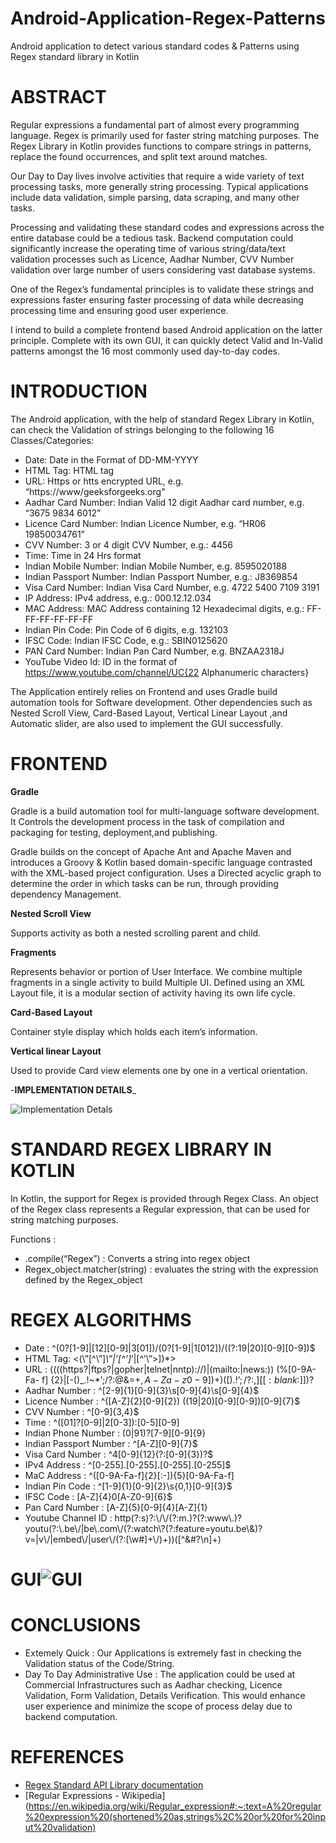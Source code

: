# Android-Application-Regex-Patterns
Android application to detect various standard codes &amp; Patterns using Regex standard library in Kotlin

# ABSTRACT

Regular expressions a fundamental part of almost every programming language. Regex is primarily used for faster string matching purposes. The Regex Library in Kotlin provides functions to compare strings in patterns, replace the found occurrences, and split text around matches.

Our Day to Day lives involve activities that require a wide variety of text processing tasks, more generally string processing. Typical applications include data validation, simple parsing, data scraping, and many other tasks.

Processing and validating these standard codes and expressions across the entire database could be a tedious task. Backend computation could significantly increase the operating time of various string/data/text validation processes such as Licence, Aadhar Number, CVV Number validation over large number of users considering vast database systems.

One of the Regex’s fundamental principles is to validate these strings and expressions faster ensuring faster processing of data while decreasing processing time and ensuring good user experience.

I intend to build a complete frontend based Android application on the latter principle. Complete with its own GUI, it can quickly detect Valid and In-Valid patterns amongst the 16 most commonly used day-to-day codes.

# INTRODUCTION

The Android application, with the help of standard Regex Library in Kotlin, can check the Validation of strings belonging to the following 16 Classes/Categories:

- Date: Date in the Format of DD-MM-YYYY
- HTML Tag: HTML tag
- URL: Https or htts encrypted URL, e.g. “https://www/geeksforgeeks.org”
- Aadhar Card Number: Indian Valid 12 digit Aadhar card number, e.g. “3675 9834 6012”
- Licence Card Number: Indian Licence Number, e.g. “HR06 19850034761”
- CVV Number: 3 or 4 digit CVV Number, e.g.: 4456
- Time: Time in 24 Hrs format
- Indian Mobile Number: Indian Mobile Number, e.g. 8595020188
- Indian Passport Number: Indian Passport Number, e.g.: J8369854
- Visa Card Number: Indian Visa Card Number, e.g. 4722 5400 7109 3191
- IP Address: IPv4 address, e.g.: 000.12.12.034
- MAC Address: MAC Address containing 12 Hexadecimal digits, e.g.: FF-FF-FF-FF-FF-FF
- Indian Pin Code: Pin Code of 6 digits, e.g. 132103
- IFSC Code: Indian IFSC Code, e.g.: SBIN0125620
- PAN Card Number: Indian Pan Card Number, e.g. BNZAA2318J
- YouTube Video Id: ID in the format of  https://www.youtube.com/channel/UC{22 Alphanumeric characters}

The Application entirely relies on Frontend and uses Gradle build automation tools for Software development. Other dependencies such as Nested Scroll View, Card-Based Layout, Vertical Linear Layout ,and Automatic slider, are also used to implement the GUI successfully.

# FRONTEND

**Gradle**

Gradle is a build automation tool for multi-language software development. It Controls the development process in the task of compilation and packaging for testing, deployment,and publishing.

Gradle builds on the concept of Apache Ant and Apache Maven and introduces a Groovy & Kotlin based domain-specific language contrasted with the XML-based project configuration. Uses a Directed acyclic graph to determine the order in which tasks can be run, through providing dependency Management.

**Nested Scroll View**

Supports activity as both a nested scrolling parent and child.

**Fragments**

Represents behavior or portion of User Interface. We combine multiple fragments in a single activity to build Multiple UI. Defined using an XML Layout file, it is a modular section of activity having its own life cycle.

**Card-Based Layout**

Container style display which holds each item’s information.

**Vertical linear Layout**

Used to provide Card view elements one by one in a vertical orientation.

-**IMPLEMENTATION DETAILS**_

![Implementation Detals](https://user-images.githubusercontent.com/75173703/115987045-096fc580-a5d1-11eb-82ef-fddfac2c2861.PNG)


# STANDARD REGEX LIBRARY IN KOTLIN

In Kotlin, the support for Regex is provided through Regex Class. An object of the Regex class represents a Regular expression, that can be used for string matching purposes.

Functions :
- .compile(“Regex”) : Converts a string into regex object
- Regex_object.matcher(string) : evaluates the string with the expression defined by the Regex_object

# REGEX ALGORITHMS

- Date : ^(0?[1-9]|[12][0-9]|3[01])/(0?[1-9]|1[012])/((?:19|20)[0-9][0-9])$
- HTML Tag: <(\”[^\”]*\”|’[^’]*’|[^’\”>])*>
- URL : ((((https?|ftps?|gopher|telnet|nntp)://)|(mailto:|news:)) (%[0-9A-Fa- f] {2}|[-()_.!~*’;/?:@&=+$,A-Za-z0-9])+) ([).!’;/?:,][[:blank:]])?$
- Aadhar Number : ^[2-9]{1}[0-9]{3}\\s[0-9]{4}\\s[0-9]{4}$
- Licence Number : ^([A-Z]{2}[0-9]{2}) ((19|20)[0-9][0-9])[0-9]{7}$
- CVV Number : ^[0-9]{3,4}$
- Time : ^([01]?[0-9]|2[0-3]):[0-5][0-9]
- Indian Phone Number : (0|91)?[7-9][0-9]{9}
- Indian Passport Number : ^[A-Z][0-9]{7}$
- Visa Card Number : ^4[0-9]{12}(?:[0-9]{3})?$
- IPv4 Address : ^[0-255].[0-255].[0-255].[0-255]$
- MaC Address : ^([0-9A-Fa-f]{2}[:-]){5}[0-9A-Fa-f]
- Indian Pin Code : ^[1-9]{1}[0-9]{2}\\s{0,1}[0-9]{3}$
- IFSC Code : [A-Z]{4}0[A-Z0-9]{6}$
- Pan Card Number : [A-Z]{5}[0-9]{4}[A-Z]{1}
- Youtube Channel ID : http(?:s)?:\\/\\/(?:m.)?(?:www\\.)?youtu(?:\\.be\\/|be\\.com\\/(?:watch\\?(?:feature=youtu.be\\&)?v=|v\\/|embed\\/|user\\/(?:[\\w#]+\\/)+))([^&#?\\n]+)

# GUI![GUI](https://user-images.githubusercontent.com/75173703/115987210-af233480-a5d1-11eb-82de-50cd2a861036.PNG)

# CONCLUSIONS

- Extemely Quick : Our Applications is extremely fast in checking the Validation status of the Code/String.
- Day To Day Administrative Use : The application could be used at Commercial Infrastructures such as Aadhar checking, Licence Validation, Form Validation, Details Verification. This would enhance user experience and minimize the scope of process delay due to backend computation.

# REFERENCES

- [Regex Standard API Library documentation](https://kotlinlang.org/api/latest/jvm/stdlib/kotlin.text/-regex/)
- [Regular Expressions - Wikipedia](https://en.wikipedia.org/wiki/Regular_expression#:~:text=A%20regular%20expression%20(shortened%20as,strings%2C%20or%20for%20input%20validation)
